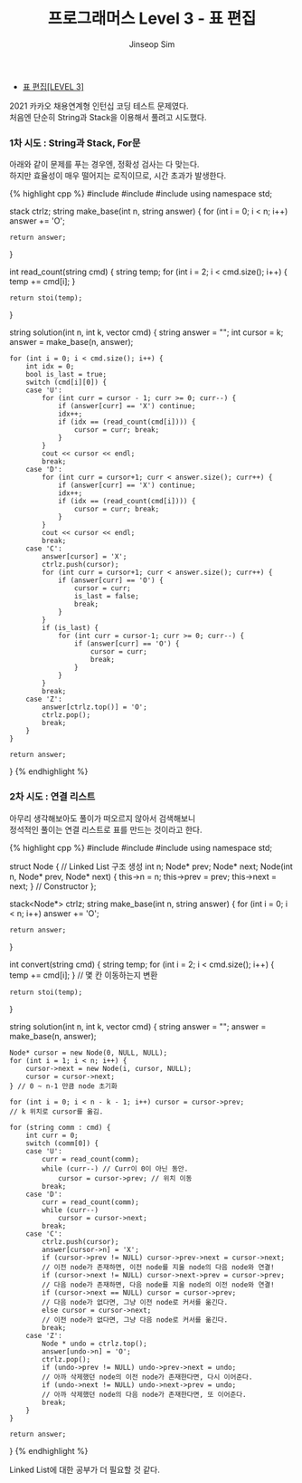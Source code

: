﻿---
layout: post
title: "프로그래머스 Level 3 - 표 편집"
categories: KAKAO
tags: [cpp]
author:
  - Jinseop Sim
---
- [표 편집[LEVEL 3]](https://programmers.co.kr/learn/courses/30/lessons/81303)  

2021 카카오 채용연계형 인턴십 코딩 테스트 문제였다.  
처음엔 단순히 String과 Stack을 이용해서 풀려고 시도했다.  

### 1차 시도 : String과 Stack, For문

아래와 같이 문제를 푸는 경우엔, 정확성 검사는 다 맞는다.  
하지만 효율성이 매우 떨어지는 로직이므로, 시간 초과가 발생한다.  

{% highlight cpp %}
#include <vector>
#include <stack>
#include <string>
using namespace std;

stack<int> ctrlz;
string make_base(int n, string answer) {
    for (int i = 0; i < n; i++)
        answer += 'O';

    return answer;
}

int read_count(string cmd) {
    string temp;
    for (int i = 2; i < cmd.size(); i++) {
        temp += cmd[i];
    }

    return stoi(temp);
}

string solution(int n, int k, vector<string> cmd) {
    string answer = "";
    int cursor = k;
    answer = make_base(n, answer);

    for (int i = 0; i < cmd.size(); i++) {
        int idx = 0;
        bool is_last = true;
        switch (cmd[i][0]) {
        case 'U':
            for (int curr = cursor - 1; curr >= 0; curr--) {
                if (answer[curr] == 'X') continue;
                idx++;
                if (idx == (read_count(cmd[i]))) {
                    cursor = curr; break;
                }
            }
            cout << cursor << endl;
            break;
        case 'D':
            for (int curr = cursor+1; curr < answer.size(); curr++) {
                if (answer[curr] == 'X') continue;
                idx++;
                if (idx == (read_count(cmd[i]))) {
                    cursor = curr; break;
                }
            }
            cout << cursor << endl;
            break;
        case 'C':
            answer[cursor] = 'X';
            ctrlz.push(cursor);
            for (int curr = cursor+1; curr < answer.size(); curr++) {
                if (answer[curr] == 'O') {
                    cursor = curr;
                    is_last = false;
                    break;
                }
            }
            if (is_last) {
                for (int curr = cursor-1; curr >= 0; curr--) {
                    if (answer[curr] == 'O') {
                        cursor = curr;
                        break;
                    }
                }
            }
            break;
        case 'Z':
            answer[ctrlz.top()] = 'O';
            ctrlz.pop();
            break;
        }
    }

    return answer;
}
{% endhighlight %}

### 2차 시도 : 연결 리스트

아무리 생각해보아도 풀이가 떠오르지 않아서 검색해보니  
정석적인 풀이는 연결 리스트로 표를 만드는 것이라고 한다.  

{% highlight cpp %}
#include <vector>
#include <stack>
#include <string>
using namespace std;

struct Node { // Linked List 구조 생성
    int n;
    Node* prev;
    Node* next;
    Node(int n, Node* prev, Node* next) {
        this->n = n;
        this->prev = prev;
        this->next = next;
    } // Constructor
};

stack<Node*> ctrlz;
string make_base(int n, string answer) {
    for (int i = 0; i < n; i++)
        answer += 'O';

    return answer;
}

int convert(string cmd) {
    string temp;
    for (int i = 2; i < cmd.size(); i++) {
        temp += cmd[i];
    } // 몇 칸 이동하는지 변환

    return stoi(temp);
}

string solution(int n, int k, vector<string> cmd) {
    string answer = "";
    answer = make_base(n, answer);

    Node* cursor = new Node(0, NULL, NULL);
    for (int i = 1; i < n; i++) {
        cursor->next = new Node(i, cursor, NULL);
        cursor = cursor->next;
    } // 0 ~ n-1 만큼 node 초기화

    for (int i = 0; i < n - k - 1; i++) cursor = cursor->prev;
    // k 위치로 cursor를 옮김.

    for (string comm : cmd) {
        int curr = 0;
        switch (comm[0]) {
        case 'U':
            curr = read_count(comm);
            while (curr--) // Curr이 0이 아닌 동안.
                cursor = cursor->prev; // 위치 이동
            break;
        case 'D':
            curr = read_count(comm);
            while (curr--)
                cursor = cursor->next;
            break;
        case 'C':
            ctrlz.push(cursor);
            answer[cursor->n] = 'X';
            if (cursor->prev != NULL) cursor->prev->next = cursor->next;
            // 이전 node가 존재하면, 이전 node를 지울 node의 다음 node와 연결!
            if (cursor->next != NULL) cursor->next->prev = cursor->prev;
            // 다음 node가 존재하면, 다음 node를 지울 node의 이전 node와 연결!
            if (cursor->next == NULL) cursor = cursor->prev;
            // 다음 node가 없다면, 그냥 이전 node로 커서를 옮긴다.
            else cursor = cursor->next;
            // 이전 node가 없다면, 그냥 다음 node로 커서를 옮긴다.
            break;
        case 'Z':
            Node * undo = ctrlz.top();
            answer[undo->n] = 'O';
            ctrlz.pop();
            if (undo->prev != NULL) undo->prev->next = undo;
            // 아까 삭제했던 node의 이전 node가 존재한다면, 다시 이어준다.
            if (undo->next != NULL) undo->next->prev = undo;
            // 아까 삭제했던 node의 다음 node가 존재한다면, 또 이어준다.
            break;
        }
    }

    return answer;
}
{% endhighlight %}

Linked List에 대한 공부가 더 필요할 것 같다.  